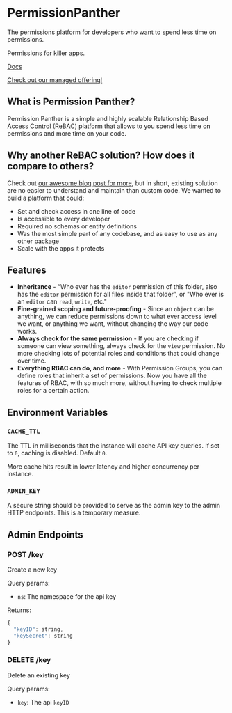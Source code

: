 # PermissionPanther
The permissions platform for developers who want to spend less time on permissions.

Permissions for killer apps.

[Docs](https://docs.permissionpather.com)

[Check out our managed offering!](https://permissionpanther.com)

## What is Permission Panther?

Permission Panther is a simple and highly scalable Relationship Based Access Control (ReBAC) platform that allows to you spend less time on permissions and more time on your code.

## Why another ReBAC solution? How does it compare to others?

Check out [our awesome blog post for more](https://docs.permissionpanther.com/blog/rbac-vs-rebac), but in short, existing solution are no easier to understand and maintain than custom code. We wanted to build a platform that could:

- Set and check access in one line of code
- Is accessible to every developer
- Required no schemas or entity definitions
- Was the most simple part of any codebase, and as easy to use as any other package
- Scale with the apps it protects

## Features

- **Inheritance** - “Who ever has the `editor` permission of this folder, also has the `editor` permission for all files inside that folder”, or "Who ever is an `editor` can `read`, `write`, etc."
- **Fine-grained scoping and future-proofing** - Since an `object` can be anything, we can reduce permissions down to what ever access level we want, or anything we want, without changing the way our code works.
- **Always check for the same permission** - If you are checking if someone can view something, always check for the `view` permission. No more checking lots of potential roles and conditions that could change over time.
- **Everything RBAC can do, and more** - With Permission Groups, you can define roles that inherit a set of permissions. Now you have all the features of RBAC, with so much more, without having to check multiple roles for a certain action.

## Environment Variables

### `CACHE_TTL`

The TTL in milliseconds that the instance will cache API key queries. If set to `0`, caching is disabled. Default `0`.

More cache hits result in lower latency and higher concurrency per instance.

### `ADMIN_KEY`

A secure string should be provided to serve as the admin key to the admin HTTP endpoints. This is a temporary measure.

## Admin Endpoints

### POST /key

Create a new key

Query params:
  - `ns`: The namespace for the api key

Returns:
```js
{
  "keyID": string,
  "keySecret": string
}
```

### DELETE /key

Delete an existing key

Query params:
  - `key`: The api `keyID`
